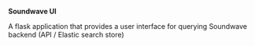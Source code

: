 **Soundwave UI**

A flask application that provides a user interface for querying Soundwave backend (API / Elastic search store)

